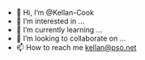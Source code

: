 - 👋 Hi, I’m @Kellan-Cook
- 👀 I’m interested in ...
- 🌱 I’m currently learning ...
- 💞️ I’m looking to collaborate on ...
- 📫 How to reach me kellan@pso.net

<!---
Kellan-Cook/Kellan-Cook is a ✨ special ✨ repository because its `README.md` (this file) appears on your GitHub profile.
You can click the Preview link to take a look at your changes.
--->
